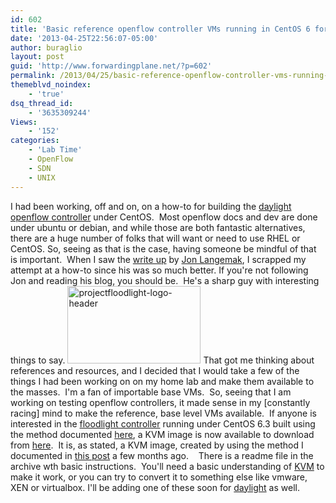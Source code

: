 ```yaml
---
id: 602
title: 'Basic reference openflow controller VMs running in CentOS 6 for KVM.'
date: '2013-04-25T22:56:07-05:00'
author: buraglio
layout: post
guid: 'http://www.forwardingplane.net/?p=602'
permalink: /2013/04/25/basic-reference-openflow-controller-vms-running-in-centos-6-for-kvm/
themeblvd_noindex:
    - 'true'
dsq_thread_id:
    - '3635309244'
Views:
    - '152'
categories:
    - 'Lab Time'
    - OpenFlow
    - SDN
    - UNIX
---
```


I had been working, off and on, on a how-to for building the <a href="http://www.opendaylight.org/" target="_blank" rel="noopener noreferrer">daylight openflow controller</a> under CentOS.  Most openflow docs and dev are done under ubuntu or debian, and while those are both fantastic alternatives, there are a huge number of folks that will want or need to use RHEL or CentOS. So, seeing as that is the case, having someone be mindful of that is important.  When I saw the <a href="http://www.dasblinkenlichten.com/installing-opendaylight-on-centos/" target="_blank" rel="noopener noreferrer">write up</a> by <a href="https://twitter.com/blinken_lichten" target="_blank" rel="noopener noreferrer">Jon Langemak</a>, I scrapped my attempt at a how-to since his was so much better.
If you're not following Jon and reading his blog, you should be.  He's a sharp guy with interesting things to say.
<a href="http://www.forwardingplane.net/wp-content/uploads/2013/04/projectfloodlight-logo-header.png"><img class="alignleft size-full wp-image-603" alt="projectfloodlight-logo-header" src="http://www.forwardingplane.net/wp-content/uploads/2013/04/projectfloodlight-logo-header.png" width="213" height="124" /></a>
That got me thinking about references and resources, and I decided that I would take a few of the things I had been working on on my home lab and make them available to the masses.  I'm a fan of importable base VMs.  So, seeing that I am working on testing openflow controllers, it made sense in my [constantly racing] mind to make the reference, base level VMs available.  If anyone is interested in the <a href="http://www.projectfloodlight.org/floodlight/" target="_blank" rel="noopener noreferrer">floodlight controller</a> running under CentOS 6.3 built using the method documented <a title="Building a Floodlight OpenFlow controller on CentOS 6" href="http://www.forwardingplane.net/2013/02/building-a-floodlight-openflow-controller-on-centos-6/" target="_blank" rel="noopener noreferrer">here</a>, a KVM image is now available to download from <a href="http://www.forwardingplane.net/wp-content/uploads/vm-images/centos-floodlight-template.tbz" target="_blank" rel="noopener noreferrer">here</a>.  It is, as stated, a KVM image, created by using the method I documented in <a title="CentOS KVM Install – Quick Start to a VM" href="http://www.forwardingplane.net/2013/03/centos-kvm-install-quick-start-to-a-vm/" target="_blank" rel="noopener noreferrer">this post</a> a few months ago.    There is a readme file in the archive wth basic instructions.  You'll need a basic understanding of <a href="http://www.linux-kvm.org/page/Main_Page" target="_blank" rel="noopener noreferrer">KVM</a> to make it work, or you can try to convert it to something else like vmware, XEN or virtualbox.
I'll be adding one of these soon for <a href="http://www.opendaylight.org/" target="_blank" rel="noopener noreferrer">daylight</a> as well.
&nbsp;